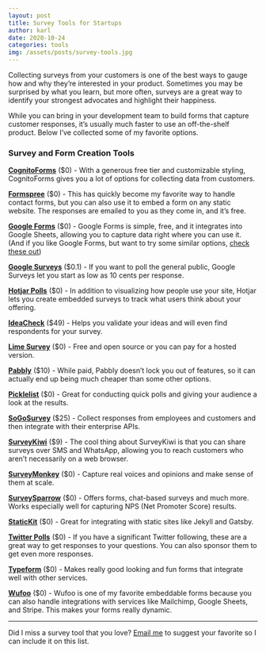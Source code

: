 ```yaml
---
layout: post
title: Survey Tools for Startups 
author: karl
date: 2020-10-24
categories: tools
img: /assets/posts/survey-tools.jpg
---
```


Collecting surveys from your customers is one of the best ways to gauge how and why they’re interested in your product. Sometimes you may be surprised by what you learn, but more often, surveys are a great way to identify your strongest advocates and highlight their happiness.

While you can bring in your development team to build forms that capture customer responses, it’s usually much faster to use an off-the-shelf product. Below I’ve collected some of my favorite options.

<!-- signup -->

### Survey and Form Creation Tools

**[CognitoForms](https://www.cognitoforms.com/)** ($0) - With a generous free tier and customizable styling, CognitoForms gives you a lot of options for collecting data from customers.

**[Formspree](https://formspree.io/)** ($0) - This has quickly become my favorite way to handle contact forms, but you can also use it to embed a form on any static website. The responses are emailed to you as they come in, and it’s free.

**[Google Forms](https://www.google.com/forms/about/)** ($0) - Google Forms is simple, free, and it integrates into Google Sheets, allowing you to capture data right where you can use it. (And if you like Google Forms, but want to try some similar options, [check these out](https://www.karllhughes.com/posts/google-forms-alternatives))

**[Google Surveys](https://www.google.com/analytics/surveys/)** ($0.1) - If you want to poll the general public, Google Surveys let you start as low as 10 cents per response.

**[Hotjar Polls](https://www.hotjar.com/tour/#polls)** ($0) - In addition to visualizing how people use your site, Hotjar lets you create embedded surveys to track what users think about your offering.

**[IdeaCheck](http://www.ideacheck.io/)** ($49) - Helps you validate your ideas and will even find respondents for your survey.

**[Lime Survey](https://www.limesurvey.org/)** ($0) - Free and open source or you can pay for a hosted version.

**[Pabbly](https://www.pabbly.com/form-builder/)** ($10) - While paid, Pabbly doesn’t lock you out of features, so it can actually end up being much cheaper than some other options.

**[Picklelist](http://pickle.monkeytest.it/)** ($0) - Great for conducting quick polls and giving your audience a look at the results.

**[SoGoSurvey](https://www.sogosurvey.com/)** ($25) - Collect responses from employees and customers and then integrate with their enterprise APIs.

**[SurveyKiwi](https://surveykiwi.com/)** ($9) - The cool thing about SurveyKiwi is that you can share surveys over SMS and WhatsApp, allowing you to reach customers who aren’t necessarily on a web browser.

**[SurveyMonkey](https://www.surveymonkey.com/)** ($0) - Capture real voices and opinions and make sense of them at scale.

**[SurveySparrow](https://surveysparrow.com/)** ($0) - Offers forms, chat-based surveys and much more. Works especially well for capturing NPS (Net Promoter Score) results.

**[StaticKit](https://statickit.com/)** ($0) - Great for integrating with static sites like Jekyll and Gatsby.

**[Twitter Polls](https://blog.twitter.com/official/en_us/a/2015/introducing-twitter-polls.html)** ($0) - If you have a significant Twitter following, these are a great way to get responses to your questions. You can also sponsor them to get even more responses.

**[Typeform](https://www.typeform.com/)** ($0) - Makes really good looking and fun forms that integrate well with other services.

**[Wufoo](https://www.wufoo.com/gallery/templates/surveys/)** ($0) - Wufoo is one of my favorite embeddable forms because you can also handle integrations with services like Mailchimp, Google Sheets, and Stripe. This makes your forms really dynamic.

---

Did I miss a survey tool that you love? [Email me](mailto:karl@draft.dev) to suggest your favorite so I can include it on this list.

